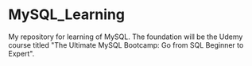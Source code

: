 # MySQL_Learning
My repository for learning of MySQL. The foundation will be the Udemy course titled "The Ultimate MySQL Bootcamp: Go from SQL Beginner to Expert".

